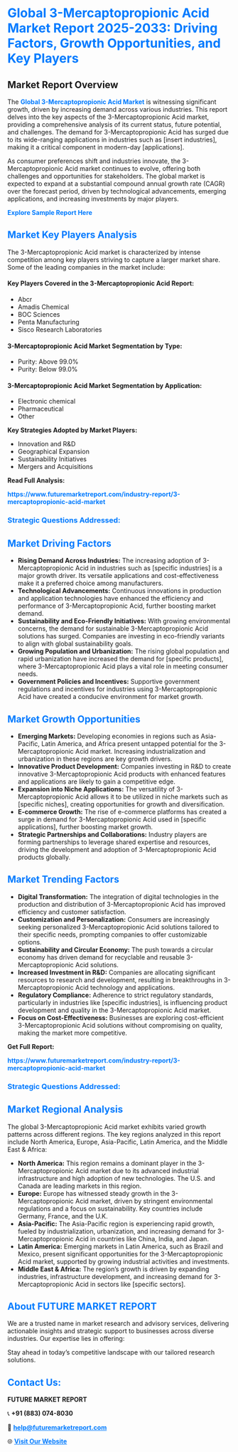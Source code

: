 <h1 style="color: #007BFF;">Global 3-Mercaptopropionic Acid Market Report 2025-2033: Driving Factors, Growth Opportunities, and Key Players</h1>

<section id="overview">
<h2>Market Report Overview</h2>
<p>The <a href="https://www.futuremarketreport.com/industry-report/3-mercaptopropionic-acid-market" style="color: #007BFF; text-decoration: none;"><strong>Global 3-Mercaptopropionic Acid Market</strong></a> is witnessing significant growth, driven by increasing demand across various industries. This report delves into the key aspects of the 3-Mercaptopropionic Acid market, providing a comprehensive analysis of its current status, future potential, and challenges. The demand for 3-Mercaptopropionic Acid has surged due to its wide-ranging applications in industries such as [insert industries], making it a critical component in modern-day [applications].</p>
<p>As consumer preferences shift and industries innovate, the 3-Mercaptopropionic Acid market continues to evolve, offering both challenges and opportunities for stakeholders. The global market is expected to expand at a substantial compound annual growth rate (CAGR) over the forecast period, driven by technological advancements, emerging applications, and increasing investments by major players.</p>
</section>

<section id="overview">
<p><a href="https://www.futuremarketreport.com/request-sample/reportId=92577" style="color: #007BFF; text-decoration: none;"><strong>Explore Sample Report Here</strong></a></p>
</section>

<section id="key-players">
<h2 style="color: #007BFF;">Market Key Players Analysis</h2>
<p>The 3-Mercaptopropionic Acid market is characterized by intense competition among key players striving to capture a larger market share. Some of the leading companies in the market include:</p>
<h4>Key Players Covered in the 3-Mercaptopropionic Acid Report:</h4>
<ul><li>Abcr</li><li>Amadis Chemical</li><li>BOC Sciences</li><li>Penta Manufacturing</li><li>Sisco Research Laboratories</li></ul>
<h4>3-Mercaptopropionic Acid Market Segmentation by Type:</h4>
<ul><li>Purity: Above 99.0%</li><li>Purity: Below 99.0%</li></ul>

<h4>3-Mercaptopropionic Acid Market Segmentation by Application:</h4>
<ul><li>Electronic chemical</li><li>Pharmaceutical</li><li>Other</li></ul>
<p><strong>Key Strategies Adopted by Market Players:</strong></p>
<ul>
<li>Innovation and R&D</li>
<li>Geographical Expansion</li>
<li>Sustainability Initiatives</li>
<li>Mergers and Acquisitions</li>
</ul>
</section>

<section>
<p><strong>Read Full Analysis: </strong></p><a href="https://www.futuremarketreport.com/industry-report/3-mercaptopropionic-acid-market" style="color: #007BFF; text-decoration: none;"><strong>https://www.futuremarketreport.com/industry-report/3-mercaptopropionic-acid-market</strong></a>
<h3 style="color: #007BFF;">Strategic Questions Addressed:</h3>
</section>

<section id="driving-factors">
<h2 style="color: #007BFF;">Market Driving Factors</h2>
<ul>
<li><strong>Rising Demand Across Industries:</strong> The increasing adoption of 3-Mercaptopropionic Acid in industries such as [specific industries] is a major growth driver. Its versatile applications and cost-effectiveness make it a preferred choice among manufacturers.</li>
<li><strong>Technological Advancements:</strong> Continuous innovations in production and application technologies have enhanced the efficiency and performance of 3-Mercaptopropionic Acid, further boosting market demand.</li>
<li><strong>Sustainability and Eco-Friendly Initiatives:</strong> With growing environmental concerns, the demand for sustainable 3-Mercaptopropionic Acid solutions has surged. Companies are investing in eco-friendly variants to align with global sustainability goals.</li>
<li><strong>Growing Population and Urbanization:</strong> The rising global population and rapid urbanization have increased the demand for [specific products], where 3-Mercaptopropionic Acid plays a vital role in meeting consumer needs.</li>
<li><strong>Government Policies and Incentives:</strong> Supportive government regulations and incentives for industries using 3-Mercaptopropionic Acid have created a conducive environment for market growth.</li>
</ul>
</section>

<section id="growth-opportunities">
<h2 style="color: #007BFF;">Market Growth Opportunities</h2>
<ul>
<li><strong>Emerging Markets:</strong> Developing economies in regions such as Asia-Pacific, Latin America, and Africa present untapped potential for the 3-Mercaptopropionic Acid market. Increasing industrialization and urbanization in these regions are key growth drivers.</li>
<li><strong>Innovative Product Development:</strong> Companies investing in R&D to create innovative 3-Mercaptopropionic Acid products with enhanced features and applications are likely to gain a competitive edge.</li>
<li><strong>Expansion into Niche Applications:</strong> The versatility of 3-Mercaptopropionic Acid allows it to be utilized in niche markets such as [specific niches], creating opportunities for growth and diversification.</li>
<li><strong>E-commerce Growth:</strong> The rise of e-commerce platforms has created a surge in demand for 3-Mercaptopropionic Acid used in [specific applications], further boosting market growth.</li>
<li><strong>Strategic Partnerships and Collaborations:</strong> Industry players are forming partnerships to leverage shared expertise and resources, driving the development and adoption of 3-Mercaptopropionic Acid products globally.</li>
</ul>
</section>

<section id="trending-factors">
<h2 style="color: #007BFF;">Market Trending Factors</h2>
<ul>
<li><strong>Digital Transformation:</strong> The integration of digital technologies in the production and distribution of 3-Mercaptopropionic Acid has improved efficiency and customer satisfaction.</li>
<li><strong>Customization and Personalization:</strong> Consumers are increasingly seeking personalized 3-Mercaptopropionic Acid solutions tailored to their specific needs, prompting companies to offer customizable options.</li>
<li><strong>Sustainability and Circular Economy:</strong> The push towards a circular economy has driven demand for recyclable and reusable 3-Mercaptopropionic Acid solutions.</li>
<li><strong>Increased Investment in R&D:</strong> Companies are allocating significant resources to research and development, resulting in breakthroughs in 3-Mercaptopropionic Acid technology and applications.</li>
<li><strong>Regulatory Compliance:</strong> Adherence to strict regulatory standards, particularly in industries like [specific industries], is influencing product development and quality in the 3-Mercaptopropionic Acid market.</li>
<li><strong>Focus on Cost-Effectiveness:</strong> Businesses are exploring cost-efficient 3-Mercaptopropionic Acid solutions without compromising on quality, making the market more competitive.</li>
</ul>
</section>

<section>
<p><strong>Get Full Report: </strong></p><a href="https://www.futuremarketreport.com/industry-report/3-mercaptopropionic-acid-market" style="color: #007BFF; text-decoration: none;"><strong>https://www.futuremarketreport.com/industry-report/3-mercaptopropionic-acid-market</strong></a>
<h3 style="color: #007BFF;">Strategic Questions Addressed:</h3>
</section>


<section id="regional-analysis">
<h2 style="color: #007BFF;">Market Regional Analysis</h2>
<p>The global 3-Mercaptopropionic Acid market exhibits varied growth patterns across different regions. The key regions analyzed in this report include North America, Europe, Asia-Pacific, Latin America, and the Middle East & Africa:</p>
<ul>
<li><strong>North America:</strong> This region remains a dominant player in the 3-Mercaptopropionic Acid market due to its advanced industrial infrastructure and high adoption of new technologies. The U.S. and Canada are leading markets in this region.</li>
<li><strong>Europe:</strong> Europe has witnessed steady growth in the 3-Mercaptopropionic Acid market, driven by stringent environmental regulations and a focus on sustainability. Key countries include Germany, France, and the U.K.</li>
<li><strong>Asia-Pacific:</strong> The Asia-Pacific region is experiencing rapid growth, fueled by industrialization, urbanization, and increasing demand for 3-Mercaptopropionic Acid in countries like China, India, and Japan.</li>
<li><strong>Latin America:</strong> Emerging markets in Latin America, such as Brazil and Mexico, present significant opportunities for the 3-Mercaptopropionic Acid market, supported by growing industrial activities and investments.</li>
<li><strong>Middle East & Africa:</strong> The region’s growth is driven by expanding industries, infrastructure development, and increasing demand for 3-Mercaptopropionic Acid in sectors like [specific sectors].</li>
</ul>
</section>

<footer>
<h2 style="color: #007BFF;">About FUTURE MARKET REPORT</h2>
<p>We are a trusted name in market research and advisory services, delivering actionable insights and strategic support to businesses across diverse industries. Our expertise lies in offering:</p>

<p>Stay ahead in today’s competitive landscape with our tailored research solutions.</p>

<h2 style="color: #007BFF;">Contact Us:</h2>
<p><strong>FUTURE MARKET REPORT</strong></p>
<p>📞 <strong>+91 (883) 074-8030</strong></p>
<p>📧 <strong><a href="mailto:help@futuremarketreport.com" style="color: #007BFF;">help@futuremarketreport.com</a></strong></p>
<p>🌐 <strong><a href="https://www.futuremarketreport.com/" style="color: #007BFF;">Visit Our Website</a></strong></p>
</footer>